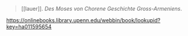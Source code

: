 > [[lauer]]. *Des Moses von Chorene Geschichte Gross-Armeniens*.

https://onlinebooks.library.upenn.edu/webbin/book/lookupid?key=ha011595654
